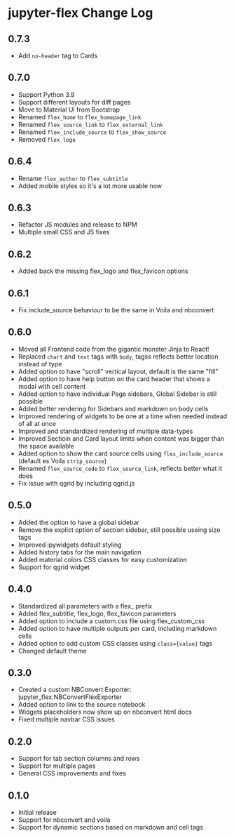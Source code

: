 # jupyter-flex Change Log

## 0.7.3

-   Add `no-header` tag to Cards

## 0.7.0

-   Support Python 3.9
-   Support different layouts for diff pages
-   Move to Material UI from Bootstrap
-   Renamed `flex_home` to `flex_homepage_link`
-   Renamed `flex_source_link` to `flex_external_link`
-   Renamed `flex_include_source` to `flex_show_source`
-   Removed `flex_logo`

## 0.6.4

-   Rename `flex_author` to `flex_subtitle`
-   Added mobile styles so it's a lot more usable now

## 0.6.3

-   Refactor JS modules and release to NPM
-   Multiple small CSS and JS fixes

## 0.6.2

-   Added back the missing flex_logo and flex_favicon options

## 0.6.1

-   Fix include_source behaviour to be the same in Voila and nbconvert

## 0.6.0

-   Moved all Frontend code from the gigantic monster Jinja to React!
-   Replaced `chart` and `text` tags with `body`, tagss reflects better location instead of type
-   Added option to have "scroll" vertical layout, default is the same "fill"
-   Added option to have help button on the card header that shows a modal with cell content
-   Added option to have individual Page sidebars, Global Sidebar is still possible
-   Added better rendering for Sidebars and markdown on body cells
-   Improved rendering of widgets to be one at a time when needed instead of all at once
-   Improved and standardized rendering of multiple data-types
-   Improved Sectioin and Card layout limits when content was bigger than the space available
-   Added option to show the card source cells using `flex_include_source` (default es Voila `strip_source`)
-   Renamed `flex_source_code` to `flex_source_link`, reflects better what it does
-   Fix issue with qgrid by including qgrid.js

## 0.5.0

-   Added the option to have a global sidebar
-   Remove the explict option of section sidebar, still possible useing size tags
-   Improved ipywidgets default styling
-   Added history tabs for the main navigation
-   Added material colors CSS classes for easy customization
-   Support for qgrid widget

## 0.4.0

-   Standardized all parameters with a flex\_ prefix
-   Added flex_subtitle, flex_logo, flex_favicon parameters
-   Added option to include a custom.css file using flex_custom_css
-   Added option to have multiple outputs per card, including markdown cells
-   Added option to add custom CSS classes using `class={value}` tags
-   Changed default theme

## 0.3.0

-   Created a custom NBConvert Exporter: jupyter_flex.NBConvertFlexExporter
-   Added option to link to the source notebook
-   Widgets placeholders now show up on nbconvert html docs
-   Fixed multiple navbar CSS issues

## 0.2.0

-   Support for tab section columns and rows
-   Support for multiple pages
-   General CSS improvements and fixes

## 0.1.0

-   Initial release
-   Support for nbconvert and voila
-   Support for dynamic sections based on markdown and cell tags
